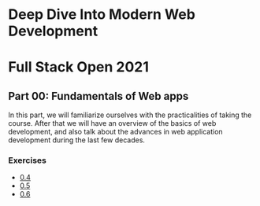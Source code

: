# Deep Dive Into Modern Web Development

# Full Stack Open 2021

## Part 00: Fundamentals of Web apps

In this part, we will familiarize ourselves with the practicalities of taking the course. After that we will have an overview of the basics of web development, and also talk about the advances in web application development during the last few decades.

### Exercises

- [0.4](./0.4)
- [0.5](./0.5)
- [0.6](./0.6)
